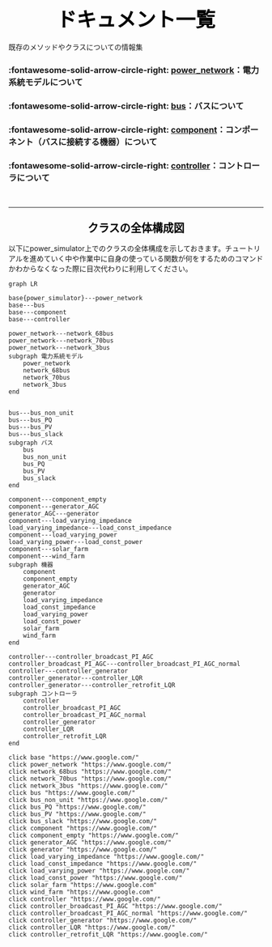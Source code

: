 # <div style="text-align: center;"><span style="font-size: 140%; color: black;">ドキュメント一覧</span></div>

既存のメソッドやクラスについての情報集

### :fontawesome-solid-arrow-circle-right: **[power_network](../power_network)**：電力系統モデルについて


### :fontawesome-solid-arrow-circle-right: **[bus](../power_network)**：バスについて


### :fontawesome-solid-arrow-circle-right: **[component](../component)**：コンポーネント（バスに接続する機器）について


### :fontawesome-solid-arrow-circle-right: **[controller](../controller)**：コントローラについて

<br>

---
### <div style="text-align: center;"><span style="font-size: 130%; color: black;">クラスの全体構成図</span></div>

以下にpower_simulator上でのクラスの全体構成を示しておきます。チュートリアルを進めていく中や作業中に自身の使っている関数が何をするためのコマンドかわからなくなった際に目次代わりに利用してください。

[](TODO_link→以下の図のリンクを正しいリンクへ変更)
```mermaid
graph LR

base{power_simulator}---power_network
base---bus
base---component
base---controller

power_network---network_68bus
power_network---network_70bus
power_network---network_3bus
subgraph 電力系統モデル
    power_network
    network_68bus
    network_70bus
    network_3bus
end


bus---bus_non_unit
bus---bus_PQ
bus---bus_PV
bus---bus_slack
subgraph バス
    bus
    bus_non_unit
    bus_PQ
    bus_PV
    bus_slack
end

component---component_empty
component---generator_AGC
generator_AGC---generator
component---load_varying_impedance
load_varying_impedance---load_const_impedance
component---load_varying_power
load_varying_power---load_const_power
component---solar_farm
component---wind_farm
subgraph 機器
    component
    component_empty
    generator_AGC
    generator
    load_varying_impedance
    load_const_impedance
    load_varying_power
    load_const_power
    solar_farm
    wind_farm
end

controller---controller_broadcast_PI_AGC
controller_broadcast_PI_AGC---controller_broadcast_PI_AGC_normal
controller---controller_generator
controller_generator---controller_LQR
controller_generator---controller_retrofit_LQR
subgraph コントローラ
    controller
    controller_broadcast_PI_AGC
    controller_broadcast_PI_AGC_normal
    controller_generator
    controller_LQR
    controller_retrofit_LQR
end

click base "https://www.google.com/"
click power_network "https://www.google.com/"
click network_68bus "https://www.google.com/"
click network_70bus "https://www.google.com/"
click network_3bus "https://www.google.com/"
click bus "https://www.google.com/"
click bus_non_unit "https://www.google.com/"
click bus_PQ "https://www.google.com/"
click bus_PV "https://www.google.com/"
click bus_slack "https://www.google.com/"
click component "https://www.google.com/"
click component_empty "https://www.google.com/"
click generator_AGC "https://www.google.com/"
click generator "https://www.google.com/"
click load_varying_impedance "https://www.google.com/"
click load_const_impedance "https://www.google.com/"
click load_varying_power "https://www.google.com/"
click load_const_power "https://www.google.com/"
click solar_farm "https://www.google.com"
click wind_farm "https://www.google.com"
click controller "https://www.google.com/"
click controller_broadcast_PI_AGC "https://www.google.com/"
click controller_broadcast_PI_AGC_normal "https://www.google.com/"
click controller_generator "https://www.google.com/"
click controller_LQR "https://www.google.com/"
click controller_retrofit_LQR "https://www.google.com/"

```